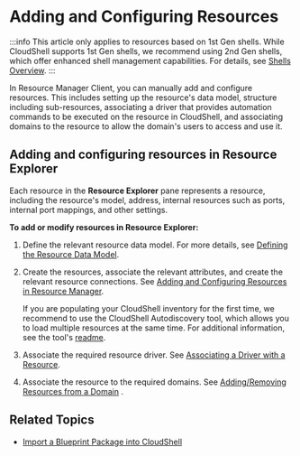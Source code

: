 # Adding and Configuring Resources

:::info
This article only applies to resources based on 1st Gen shells. While CloudShell supports 1st Gen shells, we recommend using 2nd Gen shells, which offer enhanced shell management capabilities. For details, see [Shells Overview](../../../../intro/features/shells.md).
:::

In Resource Manager Client, you can manually add and configure resources. This includes setting up the resource's data model, structure including sub-resources, associating a driver that provides automation commands to be executed on the resource in CloudShell, and associating domains to the resource to allow the domain's users to access and use it.

## Adding and configuring resources in Resource Explorer

Each resource in the **Resource Explorer** pane represents a resource, including the resource's model, address, internal resources such as ports, internal port mappings, and other settings.

**To add or modify resources in Resource Explorer:**

1. Define the relevant resource data model. For more details, see [Defining the Resource Data Model](../resource-data-modeling-for-1st-gen-shells/defining-the-resource-data-model.md).
2. Create the resources, associate the relevant attributes, and create the relevant resource connections. See [Adding and Configuring Resources in Resource Manager](./adding-and-configuring-resources-in-resource-manager.md).
    
    If you are populating your CloudShell inventory for the first time, we recommend to use the CloudShell Autodiscovery tool, which allows you to load multiple resources at the same time. For additional information, see the tool's [readme](https://github.com/QualiSystems/cloudshell-autodiscovery/blob/master/README.md).
    
3. Associate the required resource driver. See [Associating a Driver with a Resource](./associating-a-driver-with-a-resource.md).
4. Associate the resource to the required domains. See [Adding/Removing Resources from a Domain](../../../cloudshell-identity-management/cloudshell-domains/addingremoving-resources-from-a-domain.md) .

## Related Topics

- [Import a Blueprint Package into CloudShell](../../../../portal/blueprints/creating-blueprints/import-package.md)